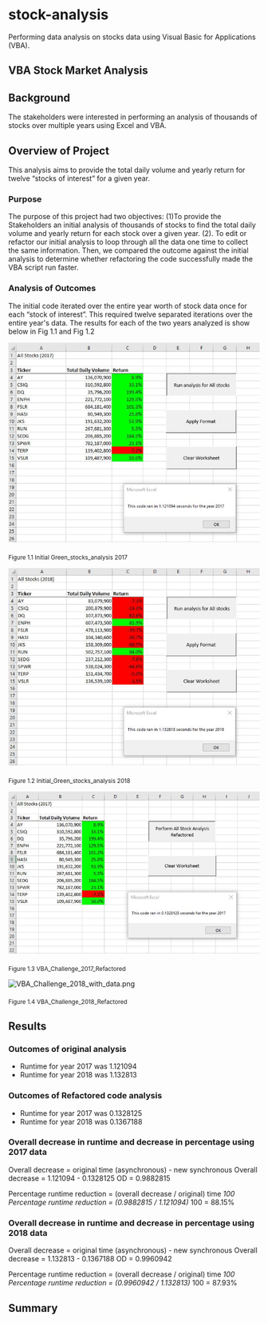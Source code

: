 # stock-analysis

Performing data analysis on stocks data using Visual Basic for Applications (VBA).

## VBA Stock Market Analysis

## Background

The stakeholders were interested in performing an analysis of  thousands of stocks over multiple years using Excel and  VBA.

## Overview of Project

This analysis aims to provide the total daily volume and yearly return for twelve “stocks of interest” for a given year.

### Purpose

The purpose of this project had two objectives: (1)To provide the Stakeholders an initial analysis of thousands of stocks to find the total daily volume and yearly return for each stock over a given year. (2). To edit or refactor our initial analysis to loop through all the data one time to collect the same information. Then, we compared the outcome against the initial analysis to determine whether refactoring the code successfully made the VBA script run faster.

### Analysis of Outcomes

The initial code iterated over the entire year worth of stock data once for each “stock of interest”. This required twelve separated iterations  over the entire year's data. The results for each of the two years analyzed is show below in Fig 1.1 and Fig 1.2

![green_stocks_2017__with_data.png](Images/green_stocks_2017__with_data.png)

<sub> Figure 1.1 Initial Green_stocks_analysis 2017

![green_stocks_2018__with_data.png](Images/green_stocks_2018__with_data.png)

<sub>Figure 1.2 Initial_Green_stocks_analysis 2018

![VBA_Challenge_2017_with_data.png](Images/VBA_Challenge_2017_with_data.png)

<sub>Figure 1.3 VBA_Challenge_2017_Refactored

![VBA_Challenge_2018_with_data.png](Images/VBA_Challenge_2018_with_data.png)

<sub>Figure 1.4 VBA_Challenge_2018_Refactored

## Results

### Outcomes of original analysis

- Runtime for year 2017 was 1.121094
- Runtime for year 2018 was 1.132813

### Outcomes of Refactored code analysis

- Runtime for year 2017 was 0.1328125
- Runtime for year 2018 was 0.1367188

### Overall decrease in runtime and decrease in percentage using 2017 data

Overall decrease = original time (asynchronous) - new synchronous
Overall decrease = 1.121094 - 0.1328125
OD = 0.9882815

Percentage runtime reduction = (overall decrease / original) time *100
Percentage runtime reduction = (0.9882815 / 1.121094)* 100 = 88.15%

### Overall decrease in runtime and decrease in percentage using 2018 data

Overall decrease = original time (asynchronous) - new synchronous
Overall decrease = 1.132813 -  0.1367188
OD = 0.9960942

Percentage runtime reduction = (overall decrease / original) time *100
Percentage runtime reduction = (0.9960942 / 1.132813)* 100 = 87.93%

## Summary
